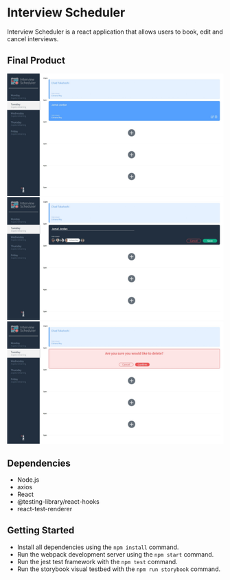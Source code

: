 # Interview Scheduler

Interview Scheduler is a react application that allows users to book, edit and cancel interviews.

## Final Product

!["Screenshot of the show and empty components"](https://github.com/SpencerHahmo/scheduler/blob/master/docs/appointment-show-and-empty.png?raw=true)
!["screenshot of the form component"](https://github.com/SpencerHahmo/scheduler/blob/master/docs/appointment-form.png?raw=true)
!["Screenshot of the delete component"](https://github.com/SpencerHahmo/scheduler/blob/master/docs/appointment-delete.png?raw=true)

## Dependencies

- Node.js
- axios
- React
- @testing-library/react-hooks
- react-test-renderer

## Getting Started
- Install all dependencies using the `npm install` command.
- Run the webpack development server using the `npm start` command.
- Run the jest test framework with the `npm test` command.
- Run the storybook visual testbed with the `npm run storybook` command.